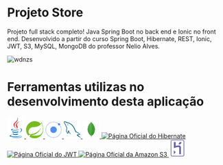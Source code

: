 # Projeto Store
Projeto full stack completo! Java Spring Boot no back end e Ionic no front end. Desenvolvido a partir do curso Spring Boot, Hibernate, REST, Ionic, JWT, S3, MySQL, MongoDB do professor Nelio Alves.

<p align="left"> 
  <img src="https://komarev.com/ghpvc/?username=wdnzs&label=Profile%20views&color=0e75b6&style=flat" alt="wdnzs" /> 
</p>
 
# Ferramentas utilizas no desenvolvimento desta aplicação

<a></a>
<a href="https://openjdk.org/">
  <img
    src="https://github.com/devicons/devicon/blob/master/icons/java/java-original.svg"
    width="40" 
    height="50"
    alt="Página Oficial do OpenJDK" />
</a>
<a></a>
<a href="https://spring.io/">
  <img
    src="https://github.com/devicons/devicon/blob/master/icons/spring/spring-original.svg"
    width="40" 
    height="40"
    alt="Página Oficial do Spring" />
</a>
<a></a>
<a href="https://ionicframework.com/">
  <img
    src="https://github.com/devicons/devicon/blob/master/icons/ionic/ionic-original.svg"
    width="40" 
    height="40"
    alt="Página Oficial do Ionic" />
</a>
<a></a>
<a href="https://www.mysql.com/">
  <img
    src="https://github.com/devicons/devicon/blob/master/icons/mysql/mysql-original.svg"
    width="40" 
    height="40"
    alt="Página Oficial do MySQL" />
</a>
<a></a>
<a href="https://www.mongodb.com/pt-br">
  <img
    src="https://github.com/devicons/devicon/blob/master/icons/mongodb/mongodb-original.svg"
    width="40" 
    height="40"
    alt="Página Oficial do MongoDB" />
</a>
<a></a>
<a href="https://hibernate.org/">
  <img
    src="https://cdn.worldvectorlogo.com/logos/hibernate.svg"
    width="40" 
    height="40"
    alt="Página Oficial do Hibernate" />
</a>
<a></a>
<a href="https://jwt.io/">
  <img
    src="https://cdn.worldvectorlogo.com/logos/jwt-3.svg"
    width="40" 
    height="40"
    alt="Página Oficial do JWT" />
</a>
<a></a>
<a href="https://aws.amazon.com/pt/s3/">
  <img
    src="https://brandslogos.com/wp-content/uploads/images/aws-s3-logo.png"
    width="40" 
    height="40"
    alt="Página Oficial da Amazon S3" />
</a>
<a></a>
<a href="https://www.heroku.com/">
  <img
    src="https://github.com/devicons/devicon/blob/master/icons/heroku/heroku-original.svg"
    width="40" 
    height="40"
    alt="Página Oficial do Heroku" />
</a>
<a></a>
 
